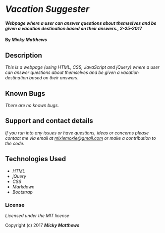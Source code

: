 # _Vacation Suggester_

#### _Webpage where a user can answer questions about themselves and be given a vacation destination based on their answers., 2-25-2017_

#### By _**Micky Matthews**_

## Description

_This is a webpage (using HTML, CSS, JavaScript and jQuery) where a user can answer questions about themselves and be given a vacation destination based on their answers._

## Known Bugs

_There are no known bugs._

## Support and contact details

_If you run into any issues or have questions, ideas or concerns please contact me via email at mixiemoxie@gmail.com or make a contribution to the code._

## Technologies Used

* _HTML_
* _jQuery_
* _CSS_
* _Markdown_
* _Bootstrap_

### License

*Licensed under the MIT license*

Copyright (c) 2017 **_Micky Matthews_**

